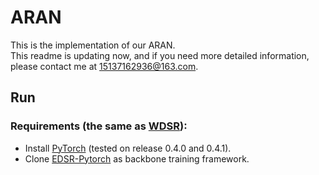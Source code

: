 # ARAN
This is the implementation of our ARAN.<br>
This readme is updating now, and if you need more detailed information, please contact me at 15137162936@163.com.<br> 

## Run
### Requirements (the same as [WDSR](https://github.com/JiahuiYu/wdsr_ntire2018)): 
* Install [PyTorch](https://pytorch.org/) (tested on release 0.4.0 and 0.4.1).
* Clone [EDSR-Pytorch](https://github.com/thstkdgus35/EDSR-PyTorch/tree/95f0571aa74ddf9dd01ff093081916d6f17d53f9) as backbone training framework.
